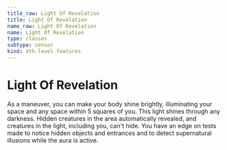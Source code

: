 ```yaml
---
title_raw: Light Of Revelation
title: Light Of Revelation
name_raw: Light Of Revelation
name: Light Of Revelation
type: classes
subtype: censor
kind: 4th-level features
---
```


# Light Of Revelation

As a maneuver, you can make your body shine brightly, illuminating your space and any space within 5 squares of you. This light shines through any darkness. Hidden creatures in the area automatically revealed, and creatures in the light, including you, can't hide. You have an edge on tests made to notice hidden objects and entrances and to detect supernatural illusions while the aura is active.
